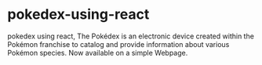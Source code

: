# pokedex-using-react
pokedex using react, The Pokédex is an electronic device created within the Pokémon franchise to catalog and provide information about various Pokémon species. Now available on a simple Webpage.
